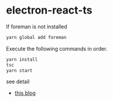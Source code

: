 # electron-react-ts
If foreman is not installed
```bash
yarn global add foreman
```

Execute the following commands in order.
```bash
yarn install
tsc
yarn start
```

see detail
* [this blog](https://malshan84.github.io/2017/09/04/react-electron-ts.html)
